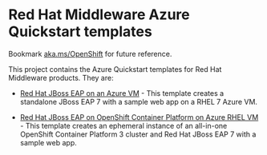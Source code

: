 
# Red Hat Middleware Azure Quickstart templates

Bookmark [aka.ms/OpenShift](http://aka.ms/jboss) for future reference.

This project contains the Azure Quickstart templates for Red Hat Middleware products.  They are:

* [Red Hat JBoss EAP on an Azure VM](jboss-eap-rhel7-quickstart/README.md) - This template creates a standalone JBoss EAP 7 with a sample web app on a RHEL 7 Azure VM.

* [Red Hat JBoss EAP on OpenShift Container Platform on Azure RHEL VM](jboss-eap-openshift-quickstart/README.md) - This template creates an ephemeral instance of an all-in-one OpenShift Container Platform 3 cluster and Red Hat JBoss EAP 7 with a sample web app.
